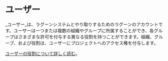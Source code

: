 # ユーザー

_ユーザー_は、ラグーンシステムとやり取りするためのラグーンのアカウントです。ユーザーは一つまたは複数の組織やグループに所属することができ、各グループはさまざまな許可を付与する異なる役割を持つことができます。組織、グループ、および役割は、ユーザーにプロジェクトへのアクセス権を付与します。

[ユーザーの役割について詳しく読む](roles.md)。